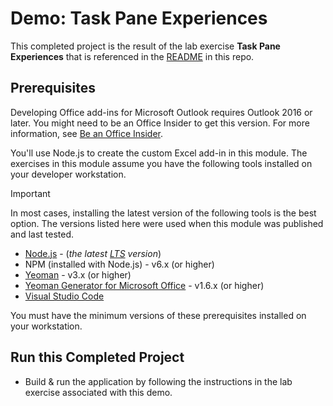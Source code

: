 # Demo: Task Pane Experiences

This completed project is the result of the lab exercise **Task Pane Experiences** that is referenced in the [README](../../) in this repo.

## Prerequisites

Developing Office add-ins for Microsoft Outlook requires Outlook 2016 or later. You might need to be an Office Insider to get this version. For more information, see [Be an Office Insider](https://products.office.com/office-insider?tab=tab-1).

You'll use Node.js to create the custom Excel add-in in this module. The exercises in this module assume you have the following tools installed on your developer workstation.

> [!IMPORTANT]
> In most cases, installing the latest version of the following tools is the best option. The versions listed here were used when this module was published and last tested.

- [Node.js](https://nodejs.org/) - (*the latest [LTS](https://nodejs.org/about/releases) version*)
- NPM (installed with Node.js) - v6.x (or higher)
- [Yeoman](https://yeoman.io/) - v3.x (or higher)
- [Yeoman Generator for Microsoft Office](https://github.com/OfficeDev/generator-office) - v1.6.x (or higher)
- [Visual Studio Code](https://code.visualstudio.com)

You must have the minimum versions of these prerequisites installed on your workstation.

## Run this Completed Project

- Build & run the application by following the instructions in the lab exercise associated with this demo.